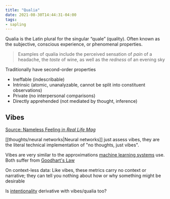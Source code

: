 ```yaml
---
title: "Qualia"
date: 2021-08-30T14:44:31-04:00
tags:
- sapling
---
```


Qualia is the Latin plural for the singular “quale” (quality). Often known as the subjective, conscious experience, or phenomenal properties.

> Examples of qualia include the perceived sensation of _pain_ of a headache, the _taste_ of wine, as well as the _redness_ of an evening sky

Traditionally have second-order properties
- Ineffable (indescribable)
- Intrinsic (atomic, unanalyzable, cannot be split into constituent observations)
- Private (no interpersonal comparisons)
- Directly apprehended (not mediated by thought, inference)

## Vibes
[Source: Nameless Feeling in *Real Life Mag*](https://reallifemag.com/nameless-feeling/)

[[thoughts/neural networks|Neural networks]] just assess vibes, they are the literal technical implementation of "no thoughts, just vibes".

Vibes are very similar to the approximations [machine learning systems](thoughts/machine%20learning.md) use. Both suffer from [Goodhart's Law](thoughts/Goodhart's%20Law.md)

On context-less data: Like vibes, these metrics carry no context or narrative; they can tell you nothing about how or why something might be desirable

Is [intentionality](thoughts/intentionality.md) derivative with vibes/qualia too?
